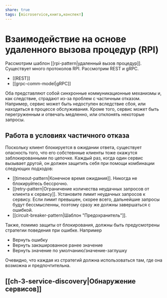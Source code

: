 ```yaml
---
share: true
tags: [microservice,книга,конспект]
---
```

# Взаимодействие на основе удаленного вызова процедур (RPI)
Рассмотрим шаблон [[rpi-pattern|удаленный вызов процедур]]. Существует много протоколов RPI. Рассмотрим REST и gRPC.
- [[REST]]
- [[grpc-comm-model|gRPC]]

Оба представляют собой синхронные коммуникационные механизмы и, как следствие, страдают из-за проблем с частичным отказом. Например, сервис может быть недоступен вследствие сбоя, или находиться в процессе обслуживания. Кроме того, сервис может быть перегруженным и отвечать медленно, или отклонять некоторые запросы.
## Работа в условиях частичного отказа
Поскольку клиент блокируется в ожидании ответа, существует опасность того, что его собстевнные клиенты тоже окажутся заблокированными по цепочке.
Каждый раз, когда один сервис вызывает другой, он должен защитить себя при помощи комбинации следующих подходов:
- [[timeout-pattern|Конечное время ожидания]]. Никогда не блокируйтесь бессрочно.
- [[retry-pattern|Ограничение количества неудачных запросов от клиента к сервису]]. Установите лимит неудачных запросов к сервису. Если лимит превышен, скорее всего, дальнейшие запросы будут бессмысленны, поэтому сразу же должны завершаться с ошибкой.
- [[circuit-breaker-pattern|Шаблон "Предохранитель"]].

Также, помимо защиты от блокирования, должны быть предусмотрены стратегии поведения при ошибке. Например
- Вернуть ошибку
- Вернуть закэшированное ранее значение
- Вернуть значение по умолчанию/значение-заглушку

Очевидно, что каждая из стратегий должна использоваться там, где она возможна и предпочтительна.

[[ch-3-service-discovery|Обнаружение сервисов]]
---
